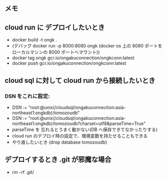 ## メモ

## cloud run に デプロイしたいとき 
- docker build -t ongk .
- (デバッグ docker run -p 8000:8080 ongk  (docker os 上の 8080 ポートを ローカルマシンの 8000 ポートへマウント))
- docker tag ongk gcr.io/ongakuconnection/ongkconn:latest
- docker push gcr.io/ongakuconnection/ongkconn:latest


## cloud sql に対して cloud run から接続したいとき
### DSN をこれに設定: 
  - DSN := "root:@unix(/cloudsql/ongakuconnection:asia-northeast1:ongkdb)/tomozoudb"
  - DSN := "root:@unix(/cloudsql/ongakuconnection:asia-northeast1:ongkdb)/tomozoudb?charset=utf8&parseTime=True"
  - parseTime を 忘れるとうまく動かない(DB へ保存できてなかったりする)
  - cloud run のデプロイ時の設定で、環境変数を持たせることもできる
  - やり直したいとき (drop database tomozoudb) 

## デプロイするとき .git が邪魔な場合
  - rm -rf .git/
